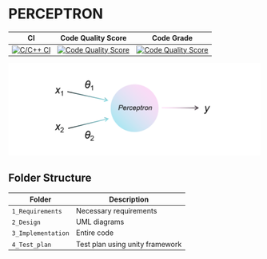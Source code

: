 # PERCEPTRON
|CI|Code Quality Score|Code Grade|
|---|---|---|
|[![C/C++ CI](https://github.com/TanujSharma369/Perceptron/actions/workflows/c-cpp.yml/badge.svg)](https://github.com/TanujSharma369/Perceptron/actions/workflows/c-cpp.yml) | [![Code Quality Score](https://www.code-inspector.com/project/21278/score/svg)](https://frontend.code-inspector.com/public/project/21278/Perceptron/dashboard) | [![Code Quality Score](https://www.code-inspector.com/project/21278/status/svg)](https://frontend.code-inspector.com/public/project/21278/Perceptron/dashboard) |



![Diagram](https://github.com/TanujSharma369/Perceptron/blob/master/6_ImagesAndVideos/perceptron.png)

## Folder Structure
Folder             | Description
-------------------| -----------------------------------------
`1_Requirements`   | Necessary requirements
`2_Design`         | UML diagrams
`3_Implementation` | Entire code 
`4_Test_plan`      | Test plan using unity framework





